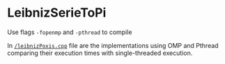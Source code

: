 # LeibnizSerieToPi

Use flags `-fopenmp` and `-pthread` to compile

In [`/leibnizPoxis.cpp`](https://github.com/ga-vo/LeibnizSerieToPi/blob/master/leibnizPoxis.cpp) file are the implementations using OMP and Pthread comparing their execution times with single-threaded execution.
